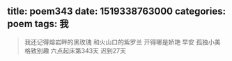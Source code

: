 title: poem343
date: 1519338763000
categories: poem
tags: 我
---
> 我还记得熔岩畔的黑玫瑰
和火山口的紫罗兰
开得哪是娇艳
早安
孤独小美
格致别趣
六点起床第343天 迟到27天